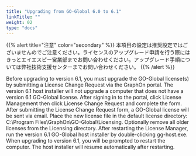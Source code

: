 ```yaml
---
title: "Upgrading from GO-Global 6.0 to 6.1"
linkTitle: ""
weight: 02
type: "docs"
---
```


{{% alert title="注意" color="secondary" %}}
本項目の設定は推奨設定ではございませんのでご注意ください。ライセンスのアップグレード申請を行う際にはきっとエイエスピー営業部までお問い合わせください。アップグレード手順については弊社技術支援センターまでお問い合わせください。
{{% /alert %}}


Before upgrading to version 6.1, you must upgrade the GO-Global license(s) by submitting a License Change Request via the GraphOn portal. The version 6.1 host installer will not upgrade a computer that does not have a version 6.1 GO-Global license.
After signing in to the portal, click License Management then click License Change Request and complete the form.
After submitting the License Change Request form, a GO-Global license will be sent via email. Place the new license file in the default license directory: C:\Program Files\GraphOn\GO-Global\Licensing. Optionally remove all older licenses from the Licensing directory.
After restarting the License Manager, run the version 6.1 GO-Global host installer by double-clicking gg-host.exe.
When upgrading to version 6.1, you will be prompted to restart the computer. The host installer will resume automatically after restarting.